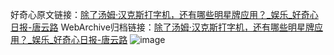 好奇心原文链接：[除了汤姆·汉克斯打字机，还有哪些明星牌应用？_娱乐_好奇心日报-唐云路](https://www.qdaily.com/articles/1943.html)
WebArchive归档链接：[除了汤姆·汉克斯打字机，还有哪些明星牌应用？_娱乐_好奇心日报-唐云路](http://web.archive.org/web/20190623150121/https://www.qdaily.com/articles/1943.html)
![image](http://ww3.sinaimg.cn/large/007d5XDply1g3v4md80wpj30u05ei7wh)